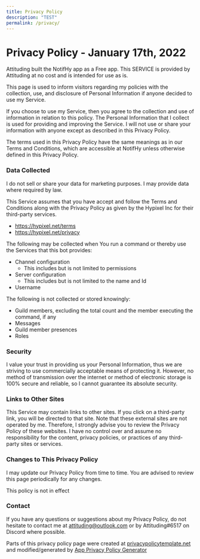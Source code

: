 ```yaml
---
title: Privacy Policy
description: "TEST"
permalink: /privacy/
---
```

# Privacy Policy - January 17th, 2022

Attituding built the NotifHy app as a Free app. This SERVICE is provided by Attituding at no cost and is intended for use as is.

This page is used to inform visitors regarding my policies with the collection, use, and disclosure of Personal Information if anyone decided to use my Service.

If you choose to use my Service, then you agree to the collection and use of information in relation to this policy. The Personal Information that I collect is used for providing and improving the Service. I will not use or share your information with anyone except as described in this Privacy Policy.

The terms used in this Privacy Policy have the same meanings as in our Terms and Conditions, which are accessible at NotifHy unless otherwise defined in this Privacy Policy.

### Data Collected
I do not sell or share your data for marketing purposes. I may provide data where required by law.

This Service assumes that you have accept and follow the Terms and Conditions along with the Privacy Policy as given by the Hypixel Inc for their third-party services.

- https://hypixel.net/terms
- https://hypixel.net/privacy

The following may be collected when You run a command or thereby use the Services that this bot provides:
  - Channel configuration
    - This includes but is not limited to permissions
  - Server configuration
    - This includes but is not limited to the name and Id
  - Username

The following is not collected or stored knowingly:
  - Guild members, excluding the total count and the member executing the command, if any
  - Messages
  - Guild member presences
  - Roles

### Security

I value your trust in providing us your Personal Information, thus we are striving to use commercially acceptable means of protecting it. However, no method of transmission over the internet or method of electronic storage is 100% secure and reliable, so I cannot guarantee its absolute security.

### Links to Other Sites

This Service may contain links to other sites. If you click on a third-party link, you will be directed to that site. Note that these external sites are not operated by me. Therefore, I strongly advise you to review the Privacy Policy of these websites. I have no control over and assume no responsibility for the content, privacy policies, or practices of any third-party sites or services.

### Changes to This Privacy Policy

I may update our Privacy Policy from time to time. You are advised to review this page periodically for any changes.

This policy is not in effect

### Contact

If you have any questions or suggestions about my Privacy Policy, do not hesitate to contact me at attituding@outlook.com or by Attituding#6517 on Discord where possible.

Parts of this privacy policy page were created at [privacypolicytemplate.net](https://privacypolicytemplate.net) and modified/generated by [App Privacy Policy Generator](https://app-privacy-policy-generator.nisrulz.com/)

